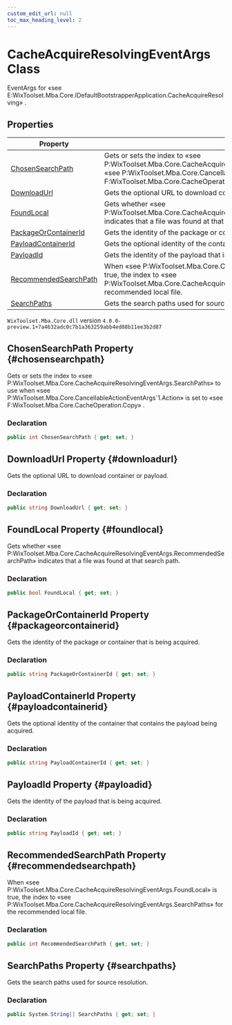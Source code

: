 ```yaml
---
custom_edit_url: null
toc_max_heading_level: 2
---
```

# CacheAcquireResolvingEventArgs Class
EventArgs for «see E:WixToolset.Mba.Core.IDefaultBootstrapperApplication.CacheAcquireResolving» .
## Properties
| Property | Description |
| ------ | ----------- |
| [ChosenSearchPath](#chosensearchpath) | Gets or sets the index to «see P:WixToolset.Mba.Core.CacheAcquireResolvingEventArgs.SearchPaths» to use when «see P:WixToolset.Mba.Core.CancellableActionEventArgs`1.Action» is set to «see F:WixToolset.Mba.Core.CacheOperation.Copy» . |
| [DownloadUrl](#downloadurl) | Gets the optional URL to download container or payload. |
| [FoundLocal](#foundlocal) | Gets whether «see P:WixToolset.Mba.Core.CacheAcquireResolvingEventArgs.RecommendedSearchPath» indicates that a file was found at that search path. |
| [PackageOrContainerId](#packageorcontainerid) | Gets the identity of the package or container that is being acquired. |
| [PayloadContainerId](#payloadcontainerid) | Gets the optional identity of the container that contains the payload being acquired. |
| [PayloadId](#payloadid) | Gets the identity of the payload that is being acquired. |
| [RecommendedSearchPath](#recommendedsearchpath) | When «see P:WixToolset.Mba.Core.CacheAcquireResolvingEventArgs.FoundLocal» is true, the index to «see P:WixToolset.Mba.Core.CacheAcquireResolvingEventArgs.SearchPaths» for the recommended local file. |
| [SearchPaths](#searchpaths) | Gets the search paths used for source resolution. |
`WixToolset.Mba.Core.dll` version `4.0.0-preview.1+7a4632adc0c7b1a363259abb4ed08b11ee3b2d87`
## ChosenSearchPath Property {#chosensearchpath}
Gets or sets the index to «see P:WixToolset.Mba.Core.CacheAcquireResolvingEventArgs.SearchPaths» to use when «see P:WixToolset.Mba.Core.CancellableActionEventArgs`1.Action» is set to «see F:WixToolset.Mba.Core.CacheOperation.Copy» .
### Declaration
```cs
public int ChosenSearchPath { get; set; } 
```
## DownloadUrl Property {#downloadurl}
Gets the optional URL to download container or payload.
### Declaration
```cs
public string DownloadUrl { get; set; } 
```
## FoundLocal Property {#foundlocal}
Gets whether «see P:WixToolset.Mba.Core.CacheAcquireResolvingEventArgs.RecommendedSearchPath» indicates that a file was found at that search path.
### Declaration
```cs
public bool FoundLocal { get; set; } 
```
## PackageOrContainerId Property {#packageorcontainerid}
Gets the identity of the package or container that is being acquired.
### Declaration
```cs
public string PackageOrContainerId { get; set; } 
```
## PayloadContainerId Property {#payloadcontainerid}
Gets the optional identity of the container that contains the payload being acquired.
### Declaration
```cs
public string PayloadContainerId { get; set; } 
```
## PayloadId Property {#payloadid}
Gets the identity of the payload that is being acquired.
### Declaration
```cs
public string PayloadId { get; set; } 
```
## RecommendedSearchPath Property {#recommendedsearchpath}
When «see P:WixToolset.Mba.Core.CacheAcquireResolvingEventArgs.FoundLocal» is true, the index to «see P:WixToolset.Mba.Core.CacheAcquireResolvingEventArgs.SearchPaths» for the recommended local file.
### Declaration
```cs
public int RecommendedSearchPath { get; set; } 
```
## SearchPaths Property {#searchpaths}
Gets the search paths used for source resolution.
### Declaration
```cs
public System.String[] SearchPaths { get; set; } 
```
